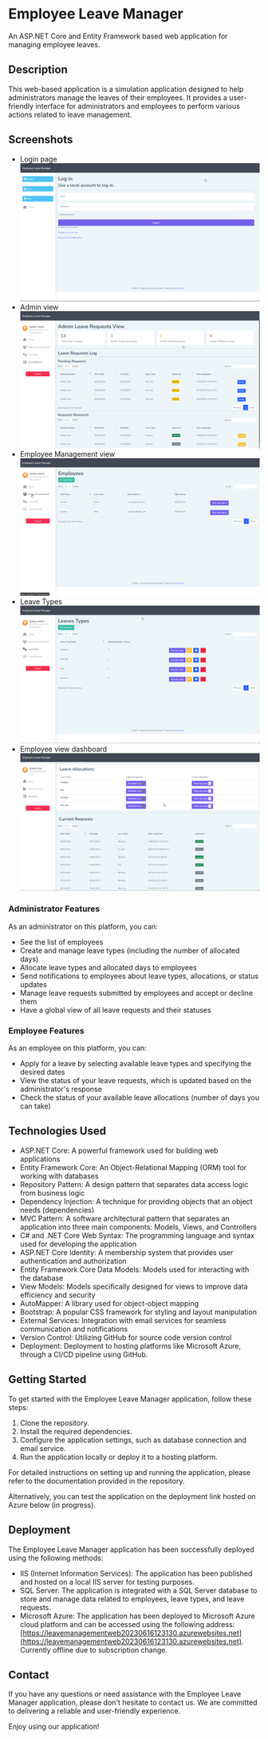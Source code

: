 # Employee Leave Manager

An ASP.NET Core and Entity Framework based web application for managing employee leaves.

## Description

This web-based application is a simulation application designed to help administrators manage the leaves of their employees. It provides a user-friendly interface for administrators and employees to perform various actions related to leave management.

## Screenshots

- Login page
  ![Login-page](https://github.com/m3c-ode/LeaveManagementApp/blob/main/Screenshots/elm-1.png)
- Admin view
  ![Admin-page](https://github.com/m3c-ode/LeaveManagementApp/blob/main/Screenshots/elm-2.png)
- Employee Management view
  ![employee-Management-page](https://github.com/m3c-ode/LeaveManagementApp/blob/main/Screenshots/elm-3.png)
- Leave Types
  ![Leave-types-page](https://github.com/m3c-ode/LeaveManagementApp/blob/main/Screenshots/elm-4.png)
- Employee view dashboard
  ![Employee-view-page](https://github.com/m3c-ode/LeaveManagementApp/blob/main/Screenshots/elm-5.png)

### Administrator Features

As an administrator on this platform, you can:

- See the list of employees
- Create and manage leave types (including the number of allocated days)
- Allocate leave types and allocated days to employees
- Send notifications to employees about leave types, allocations, or status updates
- Manage leave requests submitted by employees and accept or decline them
- Have a global view of all leave requests and their statuses

### Employee Features

As an employee on this platform, you can:

- Apply for a leave by selecting available leave types and specifying the desired dates
- View the status of your leave requests, which is updated based on the administrator's response
- Check the status of your available leave allocations (number of days you can take)

## Technologies Used

- ASP.NET Core: A powerful framework used for building web applications
- Entity Framework Core: An Object-Relational Mapping (ORM) tool for working with databases
- Repository Pattern: A design pattern that separates data access logic from business logic
- Dependency Injection: A technique for providing objects that an object needs (dependencies)
- MVC Pattern: A software architectural pattern that separates an application into three main components: Models, Views, and Controllers
- C# and .NET Core Web Syntax: The programming language and syntax used for developing the application
- ASP.NET Core Identity: A membership system that provides user authentication and authorization
- Entity Framework Core Data Models: Models used for interacting with the database
- View Models: Models specifically designed for views to improve data efficiency and security
- AutoMapper: A library used for object-object mapping
- Bootstrap: A popular CSS framework for styling and layout manipulation
- External Services: Integration with email services for seamless communication and notifications
- Version Control: Utilizing GitHub for source code version control
- Deployment: Deployment to hosting platforms like Microsoft Azure, through a CI/CD pipeline using GitHub.

## Getting Started

To get started with the Employee Leave Manager application, follow these steps:

1. Clone the repository.
2. Install the required dependencies.
3. Configure the application settings, such as database connection and email service.
4. Run the application locally or deploy it to a hosting platform.

For detailed instructions on setting up and running the application, please refer to the documentation provided in the repository.

Alternatively, you can test the application on the deployment link hosted on Azure below (in progress).

## Deployment

The Employee Leave Manager application has been successfully deployed using the following methods:

- IIS (Internet Information Services): The application has been published and hosted on a local IIS server for testing purposes.
- SQL Server: The application is integrated with a SQL Server database to store and manage data related to employees, leave types, and leave requests.
- Microsoft Azure: The application has been deployed to Microsoft Azure cloud platform and can be accessed using the following address: [https://leavemanagementweb20230616123130.azurewebsites.net](https://leavemanagementweb20230616123130.azurewebsites.net). Currently offline due to subscription change.

## Contact

If you have any questions or need assistance with the Employee Leave Manager application, please don't hesitate to contact us. We are committed to delivering a reliable and user-friendly experience.

Enjoy using our application!
